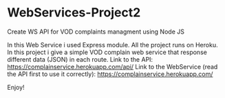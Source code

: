 # WebServices-Project2
Create WS API for VOD complaints managment using Node JS

In this Web Service i used Express module.
All the project runs on Heroku.
In this project i give a simple VOD complain web service that response different data (JSON) in each route.
Link to the API:
https://complainservice.herokuapp.com/api/
Link to the WebService (read the API first to use it correctly):
https://complainservice.herokuapp.com/

Enjoy!
